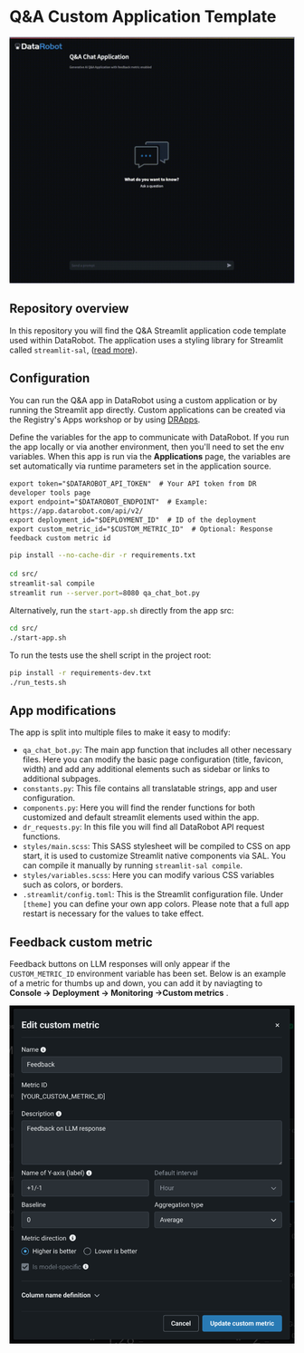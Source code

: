 # Q&A Custom Application Template

![App Demo gif](https://github.com/datarobot-oss/qa-app-streamlit/blob/main/assets/qa_app_demo.gif)

## Repository overview

In this repository you will find the Q&amp;A Streamlit application code template used within DataRobot. The application uses a styling library for Streamlit called `streamlit-sal`, ([read more](https://github.com/datarobot-oss/streamlit-sal)).

## Configuration

You can run the Q&amp;A app in DataRobot using a custom application or by running the Streamlit app directly. Custom applications can be created via the Registry's Apps workshop or by
using [DRApps](https://github.com/datarobot/dr-apps/blob/main/README.md).

Define the variables for the app to communicate with DataRobot. If you run the app locally or via another environment, then you'll need to set the env variables. When this app is run via
the **Applications** page, the variables are set automatically via runtime parameters set in the application source.

```shell
export token="$DATAROBOT_API_TOKEN"  # Your API token from DR developer tools page
export endpoint="$DATAROBOT_ENDPOINT"  # Example: https://app.datarobot.com/api/v2/
export deployment_id="$DEPLOYMENT_ID"  # ID of the deployment
export custom_metric_id="$CUSTOM_METRIC_ID"  # Optional: Response feedback custom metric id 
```

```sh
pip install --no-cache-dir -r requirements.txt

cd src/
streamlit-sal compile
streamlit run --server.port=8080 qa_chat_bot.py
```

Alternatively, run the `start-app.sh` directly from the app src:

```sh
cd src/
./start-app.sh
```

To run the tests use the shell script in the project root:

```sh
pip install -r requirements-dev.txt
./run_tests.sh
```

## App modifications

The app is split into multiple files to make it easy to modify:

- `qa_chat_bot.py`: The main app function that includes all other necessary files. Here you can modify the basic page
  configuration (title, favicon, width) and add any additional elements such as sidebar or links to additional subpages.
- `constants.py`: This file contains all translatable strings, app and user configuration.
- `components.py`: Here you will find the render functions for both customized and default streamlit elements used
  within the app.
- `dr_requests.py`: In this file you will find all DataRobot API request functions.
- `styles/main.scss`: This SASS stylesheet will be compiled to CSS on app start, it is used to customize Streamlit
  native components via SAL. You can compile it manually by running `streamlit-sal compile`.
- `styles/variables.scss`: Here you can modify various CSS variables such as colors, or borders.
- `.streamlit/config.toml`: This is the Streamlit configuration file. Under `[theme]` you can define your own app
  colors. Please note that a full app restart is necessary for the values to take effect.

## Feedback custom metric

Feedback buttons on LLM responses will only appear if the `CUSTOM_METRIC_ID` environment variable has been set. Below is an example of a metric for thumbs up and down, you can add it by naviagting to **Console -> Deployment -> Monitoring ->Custom metrics** .

![Custom Metric Example](https://github.com/datarobot-oss/qa-app-streamlit/blob/main/assets/custom_metric_example.png)

